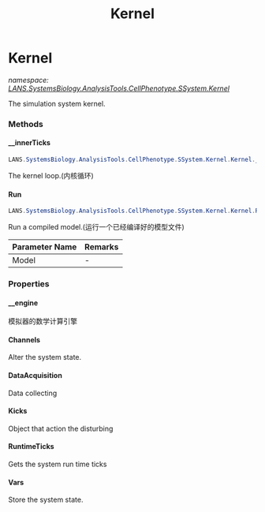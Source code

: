 ﻿---
title: Kernel
---

# Kernel
_namespace: [LANS.SystemsBiology.AnalysisTools.CellPhenotype.SSystem.Kernel](N-LANS.SystemsBiology.AnalysisTools.CellPhenotype.SSystem.Kernel.html)_

The simulation system kernel.

### Methods

#### __innerTicks
```csharp
LANS.SystemsBiology.AnalysisTools.CellPhenotype.SSystem.Kernel.Kernel.__innerTicks(System.Int32)
```
The kernel loop.(内核循环)

#### Run
```csharp
LANS.SystemsBiology.AnalysisTools.CellPhenotype.SSystem.Kernel.Kernel.Run(LANS.SystemsBiology.AnalysisTools.CellPhenotype.SSystem.Script.Model)
```
Run a compiled model.(运行一个已经编译好的模型文件)

|Parameter Name|Remarks|
|--------------|-------|
|Model|-|




### Properties

#### __engine
模拟器的数学计算引擎
#### Channels
Alter the system state.
#### DataAcquisition
Data collecting
#### Kicks
Object that action the disturbing
#### RuntimeTicks
Gets the system run time ticks
#### Vars
Store the system state.

